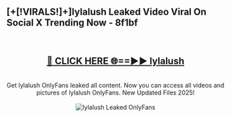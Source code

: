 <h2>[+[!VIRALS!]+]lylalush Leaked Video Viral On Social X Trending Now - 8f1bf</h2>
<br>
<div align="center">
<h2><a href="https://libra.edu.pl?lylalush" rel="nofollow">🔴 CLICK HERE 🌐==►► lylalush</a></h2>
<br>
Get lylalush OnlyFans leaked all content. Now you can access all videos and pictures of lylalush OnlyFans. New Updated Files 2025!
<br>
<br>
<a href="https://libra.edu.pl?lylalush" rel="nofollow" data-target="animated-image.originalLink"><img src="https://i.ibb.co.com/WyWwxjT/player-gif2.gif" alt="lylalush Leaked OnlyFans" style="max-width: 100%; display: inline-block;" data-target="animated-image.originalImage"></a>
</div>
<br>